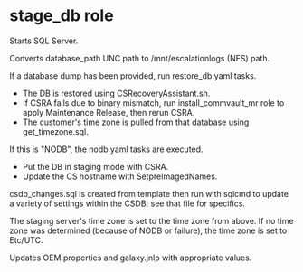 # stage_db role

Starts SQL Server.

Converts database_path UNC path to /mnt/escalationlogs (NFS) path.

If a database dump has been provided, run restore_db.yaml tasks.
* The DB is restored using CSRecoveryAssistant.sh.
* If CSRA fails due to binary mismatch, run install_commvault_mr role to apply Maintenance Release, then rerun CSRA.
* The customer's time zone is pulled from that database using get_timezone.sql.

If this is "NODB", the nodb.yaml tasks are executed.
* Put the DB in staging mode with CSRA.
* Update the CS hostname with SetpreImagedNames.

csdb_changes.sql is created from template then run with sqlcmd to update a variety of settings within the CSDB; see that file for specifics.

The staging server's time zone is set to the time zone from above. If no time zone was determined (because of NODB or failure), the time zone is set to Etc/UTC.

Updates OEM.properties and galaxy.jnlp with appropriate values.